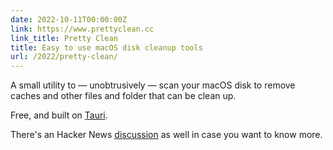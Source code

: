 ```yaml
---
date: 2022-10-11T00:00:00Z
link: https://www.prettyclean.cc
link_title: Pretty Clean
title: Easy to use macOS disk cleanup tools
url: /2022/pretty-clean/
---
```


A small utility to — unobtrusively — scan your macOS disk to remove caches and other files and folder that can be clean up.

Free, and built on [Tauri].

There's an Hacker News [discussion] as well in case you want to know more.

[Tauri]: https://www.prettyclean.cc/posts/why-i-used-tauri-to-build-the-prettyclean
[discussion]: https://news.ycombinator.com/item?id=33158848
